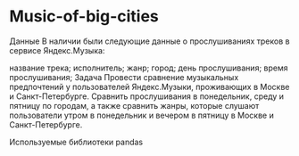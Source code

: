 # Music-of-big-cities
Данные
В наличии были следующие данные о прослушиваниях треков в сервисе Яндекс.Музыка:

название трека;
исполнитель;
жанр;
город;
день прослушивания;
время прослушивания;
Задача
Провести сравнение музыкальных предпочтений у пользователей Яндекс.Музыки, проживающих в Москве и Санкт-Петербурге. Сравнить прослушивания в понедельник, среду и пятницу по городам, а также сравнить жанры, которые слушают пользователи утром в понедельник и вечером в пятницу в Москве и Санкт-Петербурге.

Используемые библиотеки
pandas
